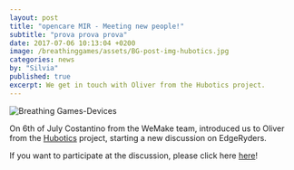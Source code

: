 ```yaml
---
layout: post
title: "opencare MIR - Meeting new people!"
subtitle: "prova prova prova"
date: 2017-07-06 10:13:04 +0200
image: /breathinggames/assets/BG-post-img-hubotics.jpg
categories: news
by: "Silvia"
published: true
excerpt: We get in touch with Oliver from the Hubotics project.
---
```


<img src="https://opencarecc.github.io/breathinggames/assets/BG-post-img-hubotics.jpg" alt="Breathing Games-Devices">

On 6th of July Costantino from the WeMake team, introduced us to Oliver from the [Hubotics](https://www.facebook.com/Hubotics-522437934588117/) project, starting a new discussion on EdgeRyders.

If you want to participate at the discussion, please click here [here](https://edgeryders.eu/t/copyfair-devices-to-measure-the-breath-pressures-and-flow/844)!
